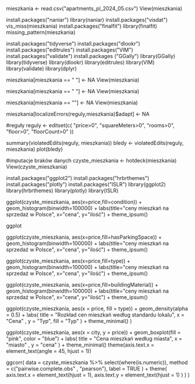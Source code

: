 mieszkania <- read.csv("apartments_pl_2024_05.csv")
View(mieszkania)

install.packages("naniar")
library(naniar)
install.packages("visdat")
vis_miss(mieszkania)
install.packages("finalfit")
library(finalfit)
missing_pattern(mieszkania)

install.packages("tidyverse")
install.packages("dlookr")
install.packages("editrules")
install.packages("VIM")
install.packages("validate")
install.packages ("GGally")
library(GGally)
library(tidyverse)
library(dlookr)
library(editrules)
library(VIM)
library(validate)
library(dplyr)

mieszkania[mieszkania == " "] <- NA
View(mieszkania)

mieszkania[mieszkania == "  "] <- NA
View(mieszkania)

mieszkania[mieszkania == ""] <- NA
View(mieszkania)

mieszkania[localizeErrors(reguly,mieszkania)$adapt] <- NA

#reguły
reguly <- editset(c(
  "price>0",
  "squareMeters>0",
  "rooms>0",
  "floor>0",
  "floorCount>0"
  ))

summary(violatedEdits(reguly, mieszkania))
bledy <- violatedEdits(reguly, mieszkania)
plot(bledy)

#imputacje braków danych
czyste_mieszkania <- hotdeck(mieszkania)
View(czyste_mieszkania)

install.packages("ggplot2")
install.packages("hrbrthemes")
install.packages("plotly")
install.packages("ISLR")
library(ggplot2)
library(hrbrthemes)
library(plotly)
library(ISLR)

ggplot(czyste_mieszkania, aes(x=price,fill=condition)) + geom_histogram(binwidth=100000) + labs(title="ceny mieszkań na sprzedaż w Polsce", x="cena", y="ilość") + theme_ipsum()
  
ggplot

ggplot(czyste_mieszkania, aes(x=price,fill=hasParkingSpace)) + geom_histogram(binwidth=100000) + labs(title="ceny mieszkań na sprzedaż w Polsce", x="cena", y="ilość") + theme_ipsum()

ggplot(czyste_mieszkania, aes(x=price,fill=type)) + geom_histogram(binwidth=100000) + labs(title="ceny mieszkań na sprzedaż w Polsce", x="cena", y="ilość") + theme_ipsum()

ggplot(czyste_mieszkania, aes(x=price,fill=buildingMaterial)) + geom_histogram(binwidth=100000) + labs(title="ceny mieszkań na sprzedaż w Polsce", x="cena", y="ilość") + theme_ipsum()

ggplot(czyste_mieszkania, aes(x = price, fill = type)) +
geom_density(alpha = 0.5) +
labs(
title = "Rozkład cen mieszkań według standardu lokalu",
x = "Cena" ,
y = "Typ",
fill = "Typ"
) +
theme_minimal()
)

ggplot(czyste_mieszkania, aes(x = city, y = price)) +
geom_boxplot(fill = "pink", color = "blue") +
labs(
title = "Cena mieszkań według miasta",
x = "miasto" ,
y = "cena"
) +
theme_minimal()
theme(axis.text.x = element_text(angle = 45, hjust = 1))


ggcorr(
data = czyste_mieszkania %>% select(where(is.numeric)),
method = c("pairwise.complete.obs" , "pearson"),
label = TRUE
) +
theme(
axis.text.x = element_text(hjust = 1), 
axis.text.y = element_text(hjust = 1)
)
)
)